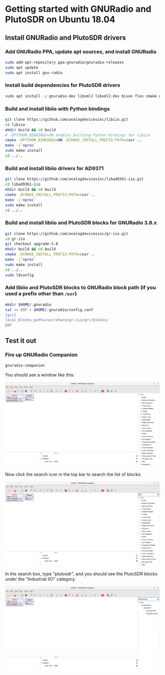 # Getting started with GNURadio and PlutoSDR on Ubuntu 18.04

## Install GNURadio and PlutoSDR drivers

### Add GNURadio PPA, update apt sources, and install GNURadio

```bash
sudo add-apt-repository ppa:gnuradio/gnuradio-releases
sudo apt update
sudo apt install gnu-radio
```

### Install build dependencies for PlutoSDR drivers

```bash
sudo apt install -y gnuradio-dev libxml2 libxml2-dev bison flex cmake git libaio-dev libboost-all-dev swig
```

### Build and install libiio with Python bindings

```bash
git clone https://github.com/analogdevicesinc/libiio.git
cd libiio
mkdir build && cd build
# -DPYTHON_BINDINGS=ON enables building Python bindings for libiio
cmake -DPYTHON_BINDINGS=ON -DCMAKE_INSTALL_PREFIX:PATH=/usr ..
make -j`nproc`
sudo make install
cd ../..
```

### Build and install libiio drivers for AD9371

```bash
git clone https://github.com/analogdevicesinc/libad9361-iio.git
cd libad9361-iio
mkdir build && cd build
cmake -DCMAKE_INSTALL_PREFIX:PATH=/usr ..
make -j`nproc`
sudo make install
cd ../..
```

### Build and install libiio and PlutoSDR blocks for GNURadio 3.8.x

```bash
git clone https://github.com/analogdevicesinc/gr-iio.git
cd gr-iio
git checkout upgrade-3.8
mkdir build && cd build
cmake -DCMAKE_INSTALL_PREFIX:PATH=/usr ..
make -j`nproc`
sudo make install
cd ../..
sudo ldconfig
```

### Add libiio and PlutoSDR blocks to GNURadio block path (if you used a prefix other than `/usr`)

```bash
mkdir $HOME/.gnuradio
cat << EOF > $HOME/.gnuradio/config.conf
[grc]
local_blocks_path=/usr/share/gr-iio/grc/blocks/
EOF
```

## Test it out

### Fire up GNURadio Companion

```bash
gnuradio-companion
```

You should see a window like this:

![GNU Radio after startup](gnuradio.png)

Now click the search icon in the top bar to search the list of blocks:

![Block search](block-search.png)

In the search box, type "plutosdr", and you should see the PlutoSDR blocks under the "Industrial IIO" category:

![PlutoSDR blocks](grc-plutosdr.png)

